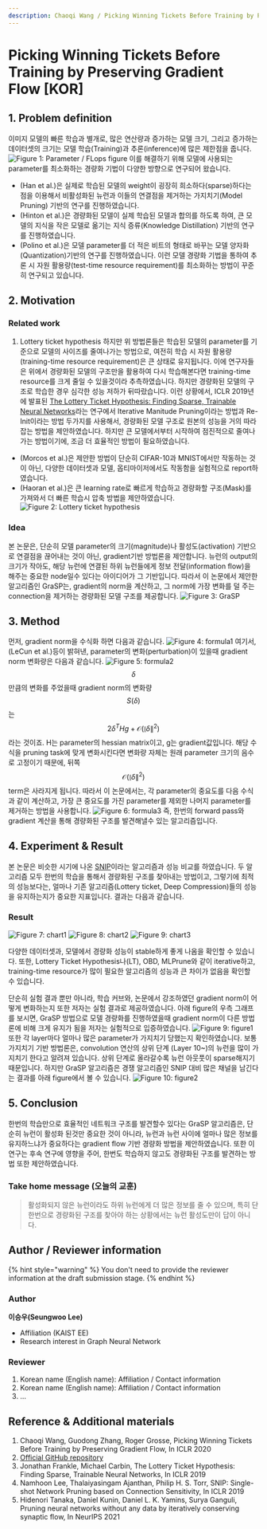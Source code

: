 ```yaml
---
description: Chaoqi Wang / Picking Winning Tickets Before Training by Preserving Gradient Flow / ICLR 2020
---
```


# Picking Winning Tickets Before Training by Preserving Gradient Flow \[KOR\]

##  1. Problem definition

이미지 모델의 빠른 학습과 별개로, 많은 연산량과 증가하는 모델 크기, 그리고 증가하는 데이터셋의 크기는 모델 학습(Training)과 추론(inference)에 많은 제한점을 줍니다. 
![Figure 1: Parameter / FLops figure](../../.gitbook/assets/65/model_size.png)
이를 해결하기 위해 모델에 사용되는 parameter를 최소화하는 경량화 기법이 다양한 방향으로 연구되어 왔습니다.
* (Han et al.)은 실제로 학습된 모델의 weight이 굉장히 희소하다(sparse)하다는 점을 이용해서 비활성화된 뉴런과 이들의 연결점을 제거하는 가지치기(Model Pruning) 기반의 연구를 진행하였습니다.
* (Hinton et al.)은 경량화된 모델이 실제 학습된 모델과 합의를 하도록 하여, 큰 모델의 지식을 작은 모델로 옮기는 지식 증류(Knowledge Distillation) 기반의 연구를 진행하였습니다.
* (Polino et al.)은 모델 parameter를 더 적은 비트의 형태로 바꾸는 모델 양자화(Quantization)기반의 연구를 진행하였습니다.
이런 모델 경량화 기법을 통하여 추론 시 자원 활용량(test-time resource requirement)를 최소화하는 방법이 꾸준히 연구되고 있습니다.

## 2. Motivation

### Related work
1. Lottery ticket hypothesis
하지만 위 방법론들은 학습된 모델의 parameter를 기준으로 모델의 사이즈를 줄여나가는 방법으로, 여전히 학습 시 자원 활용량(training-time resource requirement)은 큰 상태로 유지됩니다. 이에 연구자들은 위에서 경량화된 모델의 구조만을 활용하여 다시 학습해본다면 training-time resource를 크게 줄일 수 있을것이라 추측하였습니다. 하지만 경량화된 모델의 구조로 학습한 경우 심각한 성능 저하가 뒤따랐습니다. 이런 상황에서, ICLR 2019년에 발표된 [The Lottery Ticket Hypothesis: Finding Sparse, Trainable Neural Networks](https://arxiv.org/abs/1803.03635)라는 연구에서 Iterative Manitude Pruning이라는 방법과 Re-Init이라는 방법 두가지를 사용해서, 경량화된 모델 구조로 원본의 성능을 거의 따라잡는 방법을 제안하였습니다. 하지만 큰 모델에서부터 시작하여 점진적으로 줄여나가는 방법이기에, 조금 더 효율적인 방법이 필요하였습니다.
* (Morcos et al.)은 제안한 방법이 단순히 CIFAR-10과 MNIST에서만 작동하는 것이 아닌, 다양한 데이터셋과 모델, 옵티마이저에서도 작동함을 실험적으로 report하였습니다.
* (Haoran et al.)은 큰 learning rate로 빠르게 학습하고 경량화할 구조(Mask)를 가져와서 더 빠른 학습시 압축 방법을 제안하였습니다.
![Figure 2: Lottery ticket hypothesis](../../.gitbook/assets/65/lottery_hypothesis.png)
### Idea

본 논문은, 단순히 모델 parameter의 크기(magnitude)나 활성도(activation) 기반으로 연결점을 끊어내는 것이 아닌, gradient기반 방법론을 제안합니다. 뉴런의 output의 크기가 작아도, 해당 뉴런에 연결된 하위 뉴런들에게 정보 전달(information flow)을 해주는 중요한 node일수 있다는 아이디어가 그 기반입니다. 따라서 이 논문에서 제안한 알고리즘인 GraSP는, gradient의 norm을 계산하고, 그 norm에 가장 변화를 덜 주는 connection을 제거하는 경량화된 모델 구조를 제공합니다.
![Figure 3: GraSP](../../.gitbook/assets/65/grasp.PNG)

## 3. Method
먼저, gradient norm을 수식화 하면 다음과 같습니다. 
![Figure 4: formula1](../../.gitbook/assets/65/form1.PNG)
여기서, (LeCun et al.)등이 밝혀낸, parameter의 변화(perturbation)이 있을때 gradient norm 변화량은 다음과 같습니다.
![Figure 5: formula2](../../.gitbook/assets/65/form2.PNG)
$$\delta$$만큼의 변화를 주었을때 gradient norm의 변화량 $$S(\delta)$$는 $$2{\delta}^{T}Hg+\mathcal{O}({\| \delta \|}^{2})$$라는 것이죠. H는 parameter의 hessian matrix이고, g는 gradient값입니다. 해당 수식을 pruning task에 맞게 변화시킨다면 변화량 자체는 원래 parameter 크기의 음수로 고정이기 때문에, 뒤쪽 $$\mathcal{O}({\| \delta \|}^{2})$$ term은 사라지게 됩니다. 따라서 이 논문에서는, 각 parameter의 중요도를 다음 수식과 같이 계산하고, 가장 큰 중요도를 가진 parameter를 제외한 나머지 parameter를 제거하는 방법을 사용합니다.
![Figure 6: formula3](../../.gitbook/assets/65/form3.PNG)
즉, 한번의 forward pass와 gradient 계산을 통해 경량화된 구조를 발견해낼수 있는 알고리즘입니다.
## 4. Experiment & Result
본 논문은 비슷한 시기에 나온 [SNIP](https://arxiv.org/abs/1810.02340)이라는 알고리즘과 성능 비교를 하였습니다. 두 알고리즘 모두 한번의 학습을 통해서 경량화된 구조를 찾아내는 방법이고, 그렇기에 최적의 성능보다는, 얼마나 기존 알고리즘(Lottery ticket, Deep Compression)들의 성능을 유지하는지가 중요한 지표입니다. 결과는 다음과 같습니다.

### Result
![Figure 7: chart1](../../.gitbook/assets/65/chart1.PNG)
![Figure 8: chart2](../../.gitbook/assets/65/chart2.PNG)
![Figure 9: chart3](../../.gitbook/assets/65/chart3.PNG)

다양한 데이터셋과, 모델에서 경량화 성능이 stable하게 좋게 나옴을 확인할 수 있습니다. 또한, Lottery Ticket Hypothesis나(LT), OBD, MLPrune와 같이 iterative하고, training-time resource가 많이 필요한 알고리즘의 성능과 큰 차이가 없음을 확인할 수 있습니다.

단순히 실험 결과 뿐만 아니라, 학습 커브와, 논문에서 강조하였던 gradient norm이 어떻게 변화하는지 또한 저자는 실험 결과로 제공하였습니다. 아래 figure의 우측 그래프를 보시면, GraSP 방법으로 모델 경량화를 진행하였을때 gradient norm이 다른 방법론에 비해 크게 유지가 됨을 저자는 실험적으로 입증하였습니다.
![Figure 9: figure1](../../.gitbook/assets/65/figures.PNG)
또한 각 layer마다 얼마나 많은 parameter가 가지치기 당했는지 확인하였습니다. 보통 가지치기 기반 방법론은, convolution 연산의 상위 단계 (Layer 10~)의 뉴런을 많이 가지치기 한다고 알려져 있습니다. 상위 단계로 올라갈수록 뉴런 아웃풋이 sparse해지기 때문입니다. 하지만 GraSP 알고리즘은 경쟁 알고리즘인 SNIP 대비 많은 채널을 남긴다는 결과를 아래 figure에서 볼 수 있습니다.
![Figure 10: figure2](../../.gitbook/assets/65/figure2.PNG)

## 5. Conclusion

한번의 학습만으로 효율적인 네트워크 구조를 발견할수 있다는 GraSP 알고리즘은, 단순히 뉴런이 활성화 된것만 중요한 것이 아니라, 뉴런과 뉴런 사이에 얼마나 많은 정보를 유지하느냐가 중요하다는 gradient flow 기반 경량화 방법을 제안하였습니다. 또한 이 연구는 후속 연구에 영향을 주어, 한번도 학습하지 않고도 경량화된 구조를 발견하는 방법 또한 제안하였습니다. 

### Take home message \(오늘의 교훈\)

> 활성화되지 않은 뉴런이라도 하위 뉴런에게 더 많은 정보를 줄 수 있으며, 특히 단 한번으로 경량화된 구조를 찾아야 하는 상황에서는 뉴런 활성도만이 답이 아니다.

## Author / Reviewer information

{% hint style="warning" %}
You don't need to provide the reviewer information at the draft submission stage.
{% endhint %}

### Author

**이승우(Seungwoo Lee)** 

* Affiliation \(KAIST EE\)
* Research interest in Graph Neural Network

### Reviewer

1. Korean name \(English name\): Affiliation / Contact information
2. Korean name \(English name\): Affiliation / Contact information
3. ...

## Reference & Additional materials

1. Chaoqi Wang, Guodong Zhang, Roger Grosse, Picking Winning Tickets Before Training by Preserving Gradient Flow, In ICLR 2020
2. [Official GitHub repository](https://github.com/alecwangcq/GraSP)
3. Jonathan Frankle, Michael Carbin, The Lottery Ticket Hypothesis: Finding Sparse, Trainable Neural Networks, In ICLR 2019
4. Namhoon Lee, Thalaiyasingam Ajanthan, Philip H. S. Torr, SNIP: Single-shot Network Pruning based on Connection Sensitivity, In ICLR 2019
5. Hidenori Tanaka, Daniel Kunin, Daniel L. K. Yamins, Surya Ganguli, Pruning neural networks without any data by iteratively conserving synaptic flow, In NeurIPS 2021


